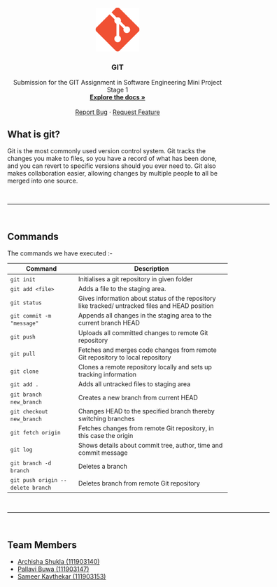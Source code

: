<p align="center">
  <p style="text-align: center">
    <img src="images/git.png" alt="Git Logo" width="100" height="100">
  </p>

  <h3 align="center">GIT</h3>

  <p align="center">
    Submission for the GIT Assignment in Software Engineering Mini Project Stage 1
    <br />
    <a href="https://git-scm.com/doc"><strong>Explore the docs »</strong></a>
    <br />
    <br />
    <a href="https://github.com/ArchishaS2801/SE_Assignment1/issues">Report Bug</a>
    ·
    <a href="https://github.com/ArchishaS2801/SE_Assignment1/issues">Request Feature</a>
  </p>
</p>

## What is git?

Git is the most commonly used version control system. Git tracks the changes you make to files, so you have a record of what has been done, and you can revert to specific versions should you ever need to. Git also makes collaboration easier, allowing changes by multiple people to all be merged into one source.

<br>
<hr style="width: 600px; text-align:center">
<br>

## Commands

The commands we have executed :-

<p align="center">

| **Command**                       | **Description**                                                                                  |
| --------------------------------- | ------------------------------------------------------------------------------------------------ |
| `git init`                        | Initialises a git repository in given folder                                                     |
| `git add <file>`                  | Adds a file to the staging area.                                                                 |
| `git status`                      | Gives information about status of the repository like tracked/ untracked files and HEAD position |
| `git commit -m "message"`         | Appends all changes in the staging area to the current branch HEAD                               |
| `git push`                        | Uploads all committed changes to remote Git repository                                           |
| `git pull`                        | Fetches and merges code changes from remote Git repository to local repository                   |
| `git clone`                       | Clones a remote repository locally and sets up tracking information                              |
| `git add .`                       | Adds all untracked files to staging area                                                         |
| `git branch new_branch`           | Creates a new branch from current HEAD                                                           |
| `git checkout new_branch`         | Changes HEAD to the specified branch thereby switching branches                                  |
| `git fetch origin`                | Fetches changes from remote Git repository, in this case the origin                              |
| `git log`                         | Shows details about commit tree, author, time and commit message                                 |
| `git branch -d branch`            | Deletes a branch                                                                                 |
| `git push origin --delete branch` | Deletes branch from remote Git repository                                                        |

</p>

<br>
<hr style="width: 600px; text-align:center">
<br>

## Team Members

- <a href="https://github.com/ArchishaS2801">Archisha Shukla (111903140)</a>
- <a href="https://github.com/pallavi-buwa">Pallavi Buwa (111903147)</a>
- <a href="https://github.com/sameerkavthekar">Sameer Kavthekar (111903153)</a>
